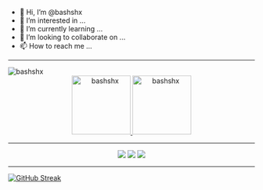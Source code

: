 - 👋 Hi, I’m @bashshx
- 👀 I’m interested in ...
- 🌱 I’m currently learning ...
- 💞️ I’m looking to collaborate on ...
- 📫 How to reach me ...

<hr>
<img src="https://komarev.com/ghpvc/?username=bashshx&label=Profile%20views&color=0e75b6&style=flat" alt="bashshx" />
<div align="center">
  <a href="https://github.com/bashshx">
  <img height="120em" src="https://github-readme-stats.vercel.app/api?username=bashshx&show_icons=true&theme=dark&locale=en" alt="bashshx"/>
  <img height="120em" src="https://github-readme-stats.vercel.app/api/top-langs?username=bashshx&show_icons=true&theme=dark&locale=en&layout=compact" alt="bashshx"/>
</div>
<hr>
<div align="center"> 
  <a href="" target="_blank"><img src="https://img.shields.io/badge/YouTube-FF0000?style=for-the-badge&logo=youtube&logoColor=white" target="_blank"></a>
  <a href="" target="_blank"><img src="https://img.shields.io/badge/-Instagram-%23E4405F?style=for-the-badge&logo=instagram&logoColor=white" target="_blank"></a>
 	<a href = "mailto:luis.santos.sh.x@gmail.com"><img src="https://img.shields.io/badge/-Gmail-%23333?style=for-the-badge&logo=gmail&logoColor=white" target="_blank"></a>
</div>
<hr>

<!---
bashshx/bashshx is a ✨ special ✨ repository because its `README.md` (this file) appears on your GitHub profile.
You can click the Preview link to take a look at your changes.
--->

[![GitHub Streak](https://github-readme-streak-stats.herokuapp.com/?user=bashshx&show_icons=true&theme=dark&locale=en)](https://git.io/streak-stats)
